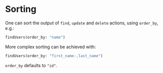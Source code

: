 # Sorting

One can sort the output of `find`, `update` and `delete` actions,
using `order_by`, e.g.:

```graphql
findUsers(order_by: "name")
```

More complex sorting can be achieved with:

```graphql
findUsers(order_by: "first_name-,last_name")
```

`order_by` defaults to `"id"`.
